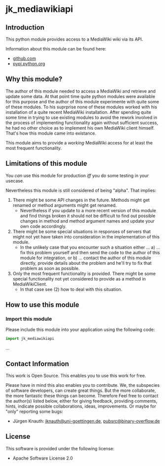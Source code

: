jk_mediawikiapi
==========

Introduction
------------

This python module provides access to a MediaWiki wiki via its API.

Information about this module can be found here:

* [github.com](https://github.com/jkpubsrc/python-module-jk-mediawikiapi)
* [pypi.python.org](https://pypi.python.org/pypi/jk_mediawikiapi)

Why this module?
----------------

The author of this module needed to access a MediaWiki and retrieve and update some data. At that point time quite python modules were available for this purpose and the author of this module experimente with quite some of these modules. To his suprprise none of these modules worked with his installation of a quite recent MediaWiki installation. After spending quite some time in trying to use existing modules to avoid the rework involved in the process of implementing functionality again without sufficient success, he had no other choice as to implement his own MediaWiki client himself. That's how this module came into existance.

This module aims to provide a *working* MediaWiki access for at least the most frequent functionality.

Limitations of this module
--------------------------

You *can* use this module for production *iff* you do some testing in your usecase.

Nevertheless this module is still considered of being "alpha". That implies:

1. There might be some API changes in the future. Methods might get renamed or method arguments might get renamed.
	* Nevertheless if you update to a more recent version of this module and find things broken it should not be difficult to find out possible changes in method and method argument names and update your own code accordingly.
2. There might be some special situations in responses of servers that might not yet have taken into consideration in the implementation of this module.
	* In the unlikely case that you encounter such a situation either ...
		a) ... fix this problem yourself and then send the code to the author of this module for integration, or
		b) ... contact the author of this module directly, provide details about the problem and he'll try to fix that problem as soon as possible.
3. Only the most frequent functionality is provided. There might be some special functionality not yet considered to provide as a method in <c>MediaWikiClient</c>.
	* In that case see (2) how to deal with this situation.

How to use this module
----------------------

### Import this module

Please include this module into your application using the following code:

```python
import jk_mediawikiapi
```

...

Contact Information
-------------------

This work is Open Source. This enables you to use this work for free.

Please have in mind this also enables you to contribute. We, the subspecies of software developers, can create great things. But the more collaborate, the more fantastic these things can become. Therefore Feel free to contact the author(s) listed below, either for giving feedback, providing comments, hints, indicate possible collaborations, ideas, improvements. Or maybe for "only" reporting some bugs:

* Jürgen Knauth: jknauth@uni-goettingen.de, pubsrc@binary-overflow.de

License
-------

This software is provided under the following license:

* Apache Software License 2.0



